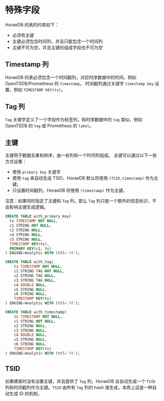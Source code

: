 # 特殊字段

HoraeDB 的表的约束如下：

- 必须有主键
- 主键必须包含时间列，并且只能包含一个时间列
- 主键不可为空，并且主键的组成字段也不可为空

## Timestamp 列

HoraeDB 的表必须包含一个时间戳列，对应时序数据中的时间，例如 OpenTSDB/Prometheus 的 `timestamp`。
时间戳列通过关键字 `timestamp key` 设置，例如 `TIMESTAMP KEY(ts)`。

## Tag 列

`Tag` 关键字定义了一个字段作为标签列，和时序数据中的 `tag` 类似，例如 OpenTSDB 的 `tag` 或 Prometheus 的 `label`。

## 主键

主键用于数据去重和排序，由一些列和一个时间列组成。
主键可以通过以下一些方式设置：

- 使用 `primary key` 关键字
- 使用 `tag` 来自动生成 TSID，HoraeDB 默认将使用 `(TSID,timestamp)` 作为主键。
- 只设置时间戳列，HoraeDB 将使用 `(timestamp)` 作为主键。

注意：如果同时指定了主键和 `Tag` 列，那么 `Tag` 列只是一个额外的信息标识，不会影响主键生成逻辑。

```sql
CREATE TABLE with_primary_key(
  ts TIMESTAMP NOT NULL,
  c1 STRING NOT NULL,
  c2 STRING NULL,
  c4 STRING NULL,
  c5 STRING NULL,
  TIMESTAMP KEY(ts),
  PRIMARY KEY(c1, ts)
) ENGINE=Analytic WITH (ttl='7d');

CREATE TABLE with_tag(
    ts TIMESTAMP NOT NULL,
    c1 STRING TAG NOT NULL,
    c2 STRING TAG NULL,
    c3 STRING TAG NULL,
    c4 DOUBLE NULL,
    c5 STRING NULL,
    c6 STRING NULL,
    TIMESTAMP KEY(ts)
) ENGINE=Analytic WITH (ttl='7d');

CREATE TABLE with_timestamp(
    ts TIMESTAMP NOT NULL,
    c1 STRING NOT NULL,
    c2 STRING NULL,
    c3 STRING NULL,
    c4 DOUBLE NULL,
    c5 STRING NULL,
    c6 STRING NULL,
    TIMESTAMP KEY(ts)
) ENGINE=Analytic WITH (ttl='7d');
```

## TSID

如果建表时没有设置主键，并且提供了 `Tag` 列，HoraeDB 会自动生成一个 `TSID` 列和时间戳列作为主键。`TSID` 由所有 `Tag` 列的 hash 值生成，本质上这是一种自动生成 ID 的机制。
